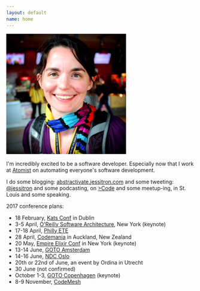 ```yaml
---
layout: default
name: home
---
```

<img class="portrait" src="images/geecon.jpeg" />

I'm incredibly excited to be a software developer. Especially now that I work at [Atomist](https://www.atomist.com) on automating everyone's software development.

I do some blogging:
[abstractivate.jessitron.com](http://abstractivate.jessitron.com)
and some tweeting: [@jessitron](http://twitter.com/jessitron)
and some podcasting, on [&gt;Code](http://greaterthancode.com)
and some meetup-ing, in St. Louis
and some speaking.

2017 conference plans:

* 18 February, [Kats Conf](http://www.katsconf.com/) in Dublin
* 3-5 April, [O'Reilly Software Architecture](http://conferences.oreilly.com/software-architecture/sa-ny), New York (keynote)
* 17-18 April, [Philly ETE](http://phillyemergingtech.com)
* 28 April, [Codemania](http://codemania.io/) in Auckland, New Zealand
* 20 May, [Empire Elixir Conf](http://empex.co/) in New York (keynote)
* 13-14 June, [GOTO Amsterdam](http://gotocon.com/amsterdam-2017/)
* 14-16 June, [NDC Oslo](http://ndcoslo.com/)
* 20th or 22nd of June, an event by Ordina in Utrecht
* 30 June (not confirmed)
* October 1-3, [GOTO Copenhagen](https://gotocph.com/) (keynote)
* 8-9 November, [CodeMesh](http://www.codemesh.io/)
